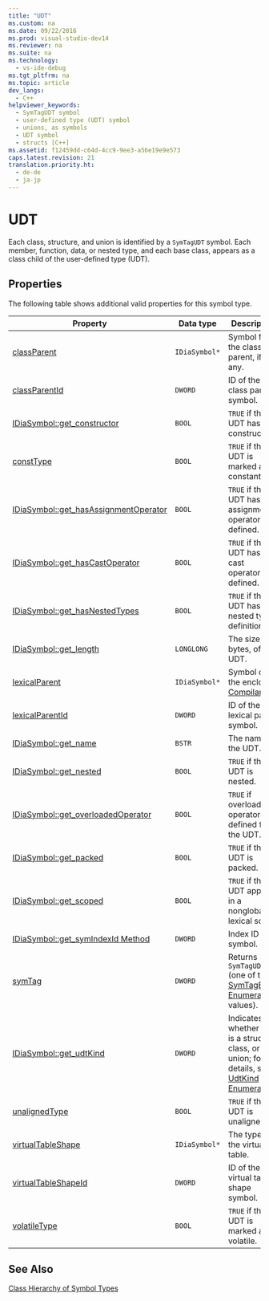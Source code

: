 ```yaml
---
title: "UDT"
ms.custom: na
ms.date: 09/22/2016
ms.prod: visual-studio-dev14
ms.reviewer: na
ms.suite: na
ms.technology: 
  - vs-ide-debug
ms.tgt_pltfrm: na
ms.topic: article
dev_langs: 
  - C++
helpviewer_keywords: 
  - SymTagUDT symbol
  - user-defined type (UDT) symbol
  - unions, as symbols
  - UDT symbol
  - structs [C++]
ms.assetid: f12459dd-c64d-4cc9-9ee3-a56e19e9e573
caps.latest.revision: 21
translation.priority.ht: 
  - de-de
  - ja-jp
---
```

# UDT
Each class, structure, and union is identified by a `SymTagUDT` symbol. Each member, function, data, or nested type, and each base class, appears as a class child of the user-defined type (UDT).  
  
## Properties  
 The following table shows additional valid properties for this symbol type.  
  
|Property|Data type|Description|  
|--------------|---------------|-----------------|  
|[classParent](../vs140/idiasymbol--get_classparent.md)|`IDiaSymbol*`|Symbol for the class parent, if any.|  
|[classParentId](../vs140/idiasymbol--get_classparentid.md)|`DWORD`|ID of the class parent symbol.|  
|[IDiaSymbol::get_constructor](../vs140/idiasymbol--get_constructor.md)|`BOOL`|`TRUE` if the UDT has a constructor.|  
|[constType](../vs140/idiasymbol--get_consttype.md)|`BOOL`|`TRUE` if the UDT is marked as constant.|  
|[IDiaSymbol::get_hasAssignmentOperator](../vs140/idiasymbol--get_hasassignmentoperator.md)|`BOOL`|`TRUE` if the UDT has any assignment operators defined.|  
|[IDiaSymbol::get_hasCastOperator](../vs140/idiasymbol--get_hascastoperator.md)|`BOOL`|`TRUE` if the UDT has any cast operators defined.|  
|[IDiaSymbol::get_hasNestedTypes](../vs140/idiasymbol--get_hasnestedtypes.md)|`BOOL`|`TRUE` if the UDT has nested type definitions.|  
|[IDiaSymbol::get_length](../vs140/idiasymbol--get_length.md)|`LONGLONG`|The size, in bytes, of the UDT.|  
|[lexicalParent](../vs140/idiasymbol--get_lexicalparent.md)|`IDiaSymbol*`|Symbol of the enclosing [Compiland](../vs140/compiland.md).|  
|[lexicalParentId](../vs140/idiasymbol--get_lexicalparentid.md)|`DWORD`|ID of the lexical parent symbol.|  
|[IDiaSymbol::get_name](../vs140/idiasymbol--get_name.md)|`BSTR`|The name of the UDT.|  
|[IDiaSymbol::get_nested](../vs140/idiasymbol--get_nested.md)|`BOOL`|`TRUE` if the UDT is nested.|  
|[IDiaSymbol::get_overloadedOperator](../vs140/idiasymbol--get_overloadedoperator.md)|`BOOL`|`TRUE` if overloaded operators are defined for the UDT.|  
|[IDiaSymbol::get_packed](../vs140/idiasymbol--get_packed.md)|`BOOL`|`TRUE` if the UDT is packed.|  
|[IDiaSymbol::get_scoped](../vs140/idiasymbol--get_scoped.md)|`BOOL`|`TRUE` if the UDT appears in a nonglobal lexical scope.|  
|[IDiaSymbol::get_symIndexId Method](../vs140/idiasymbol--get_symindexid.md)|`DWORD`|Index ID of symbol.|  
|[symTag](../vs140/idiasymbol--get_symtag.md)|`DWORD`|Returns `SymTagUDT` (one of the [SymTagEnum Enumeration](../vs140/symtagenum.md) values).|  
|[IDiaSymbol::get_udtKind](../vs140/idiasymbol--get_udtkind.md)|`DWORD`|Indicates whether this is a structure, class, or union; for details, see [UdtKind Enumeration](../vs140/udtkind.md).|  
|[unalignedType](../vs140/idiasymbol--get_unalignedtype.md)|`BOOL`|`TRUE` if the UDT is unaligned.|  
|[virtualTableShape](../vs140/idiasymbol--get_virtualtableshape.md)|`IDiaSymbol*`|The type of the virtual table.|  
|[virtualTableShapeId](../vs140/idiasymbol--get_virtualtableshapeid.md)|`DWORD`|ID of the virtual table shape symbol.|  
|[volatileType](../vs140/idiasymbol--get_volatiletype.md)|`BOOL`|`TRUE` if the UDT is marked as volatile.|  
  
## See Also  
 [Class Hierarchy of Symbol Types](../vs140/class-hierarchy-of-symbol-types.md)